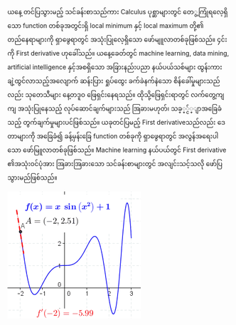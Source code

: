 ယနေ့ တင်ပြသွားမည့် သင်ခန်းစာသည်ကား Calculus ပုစ္ဆာများတွင် တေွ့ကြုံရလေ့ရှိသော function
တစ်ခုအတွင်းရှိ local minimum နှင့် local maximum တို့၏ တည်နေရာများကို ရှာဖွေရာတွင်
အသုံးပြုလေ့ရှိသော ဖော်မျူလာတစ်ခုဖြစ်သည်။ ၄င်းကို First derivative ဟုခေါ်သည်။ ယနေ့ခေတ်တွင်
machine learning, data mining, artificial intelligence နှင့်အစရှိသော အခြားနည်းပညာ
နယ်ပယ်သစ်များ ထွန်းကားချဲ့ထွင်လာသည့်အလျောက်  ဆန်းပြား ရှုပ်ထွေး ခက်ခဲနက်နဲသော
စိန်ခေါ်မှုများသည်လည်း သုတေသီများ နေ့တဒူဝ ဖြေရှင်းနေရသည်။ ထိုသို့ဖြေရှင်းရာတွင် လက်တွေ့ကျကျ
အသုံးပြုနေသည့် လုပ်ဆောင်ချက်များသည် အြခားမဟုတ်၊ သခ္္္င်္ျာအခြေခံသည့်
တွက်ချက်မှုများပင်ဖြစ်သည်။  ယခုတင်ပြမည့် First derivativeသည်လည်း ဒေတာများကို အခြေခံ၍
ခန့်မှန်းခြေ function တစ်ခုကို ရှာဖွေရာတွင် အလွန်အရေးပါသော ဖော်မြူလာတစ်ခုဖြစ်သည်။
Machine learning နယ်ပယ်တွင် First derivative ၏အသုံးဝင်ပုံအား အြခားအြခားသော
သင်ခန်းစာများတွင် အလျင်းသင့်သလို ဖော်ပြသွားမည်ဖြစ်သည်။

![](../images/Tangent_function_animation.gif)
